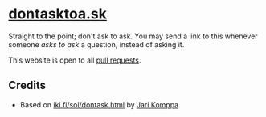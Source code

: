 # [dontasktoa.sk](https://dontasktoa.sk/)
Straight to the point; don't ask to ask. You may send a link to this whenever someone _asks to ask_ a question, instead of asking it.

This website is open to all [pull requests](https://github.com/xpple/dontasktoa.sk/pulls).

## Credits
* Based on [iki.fi/sol/dontask.html](https://www.iki.fi/sol/dontask.html) by [Jari Komppa](https://www.iki.fi/sol/)
